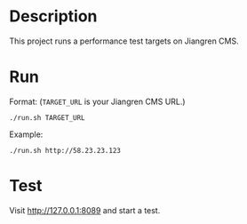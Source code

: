 # Description

This project runs a performance test targets on Jiangren CMS.

# Run

Format: (`TARGET_URL` is your Jiangren CMS URL.)
```
./run.sh TARGET_URL
```

Example:
```
./run.sh http://58.23.23.123
```

# Test

Visit http://127.0.0.1:8089 and start a test.
